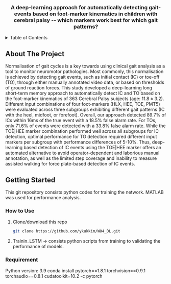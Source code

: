 <!-- PROJECT LOGO -->
<br />
<div align="center">
  <h3 align="center">A deep-learning approach for automatically detecting gait-events based on foot-marker kinematics in children with cerebral palsy -- which markers work best for which gait patterns?</h3>
</div>


<!-- TABLE OF CONTENTS -->
<details>
  <summary>Table of Contents</summary>
  <ol>
    <li>
      <a href="#about-the-project">About The Project</a>
    </li>
    <li>
      <a href="#getting-started">Getting Started</a>
      <ul>
        <li><a href="#how-to-use">How to Use</a></li>
      </ul>
    </li>
    <li><a href="#license">License</a></li>
  </ol>
</details>


<!-- ABOUT THE PROJECT -->
## About The Project

Normalisation of gait cycles is a key towards using clinical gait analysis as a tool to monitor neuromotor pathologies. Most commonly, this normalisation is achieved by detecting gait events, such as initial contact (IC) or toe-off (TO), through either manually annotated video data, or based on thresholds of ground reaction forces. This study developed a deep-learning long short-term memory approach to automatically detect IC and TO based on the foot-marker kinematics of $363$ Cerebral Palsy subjects (age: $11.8\pm{3.2}$). Different input combinations of four foot-markers (HLX, HEE, TOE, PMT5) were evaluated across three subgroups exhibiting different gait patterns (IC with the heel, midfoot, or forefoot). Overall, our approach detected 89.7\% of ICs within 16ms of the true event with a 18.5\% false alarm rate. For TOs, only 71.6\% of events were detected with a 33.8\% false alarm rate. While the TOE|HEE marker combination performed well across all subgroups for IC detection, optimal performance for TO detection required different input markers per subgroup with performance differences of 5-10\%. Thus, deep-learning based detection of IC events using the TOE|HEE marker offers an automated alternative to avoid operator-dependent and laborious manual annotation, as well as the limited step coverage and inability to measure assisted walking for force plate-based detection of IC events.


<!-- GETTING STARTED -->
## Getting Started

This git repository consists python codes for training the network. MATLAB was used for performance analysis.

### How to Use

1. Clone/download this repo
   ```sh
   git clone https://github.com/ykukkim/W04_DL.git
   ```
2. Trainin_LSTM -> consists python scripts from training to validating the performance of models.


### Requirement

Python version: 3.9
conda install pytorch==1.8.1 torchvision==0.9.1 torchaudio==0.8.1 cudatoolkit=10.2 -c pytorch
